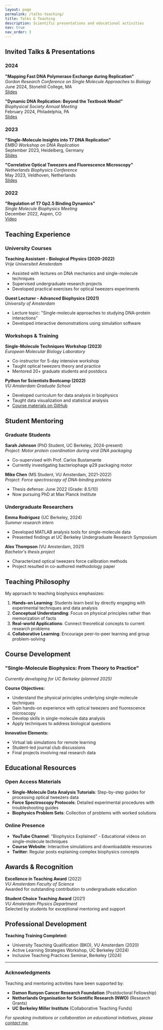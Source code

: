 ```yaml
---
layout: page
permalink: /talks-teaching/
title: Talks & Teaching
description: Scientific presentations and educational activities
nav: true
nav_order: 3
---
```


## Invited Talks & Presentations

### 2024

**"Mapping Fast DNA Polymerase Exchange during Replication"**  
*Gordon Research Conference on Single Molecule Approaches to Biology*  
June 2024, Stonehill College, MA  
[Slides](/assets/pdf/talks/2024-06-grc-single-molecule.pdf)

**"Dynamic DNA Replication: Beyond the Textbook Model"**  
*Biophysical Society Annual Meeting*  
February 2024, Philadelphia, PA  
[Slides](/assets/pdf/talks/2024-02-biophysical-society.pdf)

### 2023

**"Single-Molecule Insights into T7 DNA Replication"**  
*EMBO Workshop on DNA Replication*  
September 2023, Heidelberg, Germany  
[Slides](/assets/pdf/talks/2023-09-embo-replication.pdf)

**"Correlative Optical Tweezers and Fluorescence Microscopy"**  
*Netherlands Biophysics Conference*  
May 2023, Veldhoven, Netherlands  
[Slides](/assets/pdf/talks/2023-05-nbp-conference.pdf)

### 2022

**"Regulation of T7 Gp2.5 Binding Dynamics"**  
*Single Molecule Biophysics Meeting*  
December 2022, Aspen, CO  
[Video](https://example.com/video-placeholder)

## Teaching Experience

### University Courses

**Teaching Assistant - Biological Physics (2020-2022)**  
*Vrije Universiteit Amsterdam*  
- Assisted with lectures on DNA mechanics and single-molecule techniques
- Supervised undergraduate research projects
- Developed practical exercises for optical tweezers experiments

**Guest Lecturer - Advanced Biophysics (2021)**  
*University of Amsterdam*  
- Lecture topic: "Single-molecule approaches to studying DNA-protein interactions"
- Developed interactive demonstrations using simulation software

### Workshops & Training

**Single-Molecule Techniques Workshop (2023)**  
*European Molecular Biology Laboratory*  
- Co-instructor for 5-day intensive workshop
- Taught optical tweezers theory and practice
- Mentored 20+ graduate students and postdocs

**Python for Scientists Bootcamp (2022)**  
*VU Amsterdam Graduate School*  
- Developed curriculum for data analysis in biophysics
- Taught data visualization and statistical analysis
- [Course materials on GitHub](https://github.com/longfuxu/python-for-scientists)

## Student Mentoring

### Graduate Students

**Sarah Johnson** (PhD Student, UC Berkeley, 2024-present)  
*Project: Motor protein coordination during viral DNA packaging*  
- Co-supervised with Prof. Carlos Bustamante
- Currently investigating bacteriophage φ29 packaging motor

**Mike Chen** (MS Student, VU Amsterdam, 2021-2022)  
*Project: Force spectroscopy of DNA-binding proteins*  
- Thesis defense: June 2022 (Grade: 8.5/10)
- Now pursuing PhD at Max Planck Institute

### Undergraduate Researchers

**Emma Rodriguez** (UC Berkeley, 2024)  
*Summer research intern*  
- Developed MATLAB analysis tools for single-molecule data
- Presented findings at UC Berkeley Undergraduate Research Symposium

**Alex Thompson** (VU Amsterdam, 2021)  
*Bachelor's thesis project*  
- Characterized optical tweezers force calibration methods
- Project resulted in co-authored methodology paper

## Teaching Philosophy

My approach to teaching biophysics emphasizes:

1. **Hands-on Learning**: Students learn best by directly engaging with experimental techniques and data analysis
2. **Conceptual Understanding**: Focus on physical principles rather than memorization of facts
3. **Real-world Applications**: Connect theoretical concepts to current research problems
4. **Collaborative Learning**: Encourage peer-to-peer learning and group problem-solving

## Course Development

### "Single-Molecule Biophysics: From Theory to Practice"
*Currently developing for UC Berkeley (planned 2025)*

**Course Objectives:**
- Understand the physical principles underlying single-molecule techniques
- Gain hands-on experience with optical tweezers and fluorescence microscopy
- Develop skills in single-molecule data analysis
- Apply techniques to address biological questions

**Innovative Elements:**
- Virtual lab simulations for remote learning
- Student-led journal club discussions
- Final projects involving real research data

## Educational Resources

### Open Access Materials

- **Single-Molecule Data Analysis Tutorials**: Step-by-step guides for processing optical tweezers data
- **Force Spectroscopy Protocols**: Detailed experimental procedures with troubleshooting guides
- **Biophysics Problem Sets**: Collection of problems with worked solutions

### Online Presence

- **YouTube Channel**: "Biophysics Explained" - Educational videos on single-molecule techniques
- **Course Website**: Interactive simulations and downloadable resources
- **Twitter**: Regular posts explaining complex biophysics concepts

## Awards & Recognition

**Excellence in Teaching Award** (2022)  
*VU Amsterdam Faculty of Science*  
Awarded for outstanding contribution to undergraduate education

**Student Choice Teaching Award** (2021)  
*VU Amsterdam Physics Department*  
Selected by students for exceptional mentoring and support

## Professional Development

**Teaching Training Completed:**
- University Teaching Qualification (BKO), VU Amsterdam (2020)
- Active Learning Strategies Workshop, UC Berkeley (2024)
- Inclusive Teaching Practices Seminar, Berkeley (2024)

---

### Acknowledgments

Teaching and mentoring activities have been supported by:
- **Damon Runyon Cancer Research Foundation** (Postdoctoral Fellowship)
- **Netherlands Organisation for Scientific Research (NWO)** (Research Grants)
- **UC Berkeley Miller Institute** (Collaborative Teaching Funds)

*For speaking invitations or collaboration on educational initiatives, please [contact me](/contact/).*